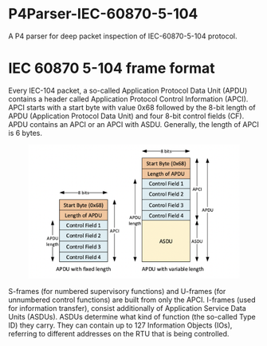 # P4Parser-IEC-60870-5-104
A P4 parser for deep packet inspection of IEC-60870-5-104 protocol.

# IEC 60870 5-104 frame format
Every IEC-104 packet, a so-called Application Protocol Data Unit (APDU) contains a header called Application Protocol Control Information (APCI). APCI starts with a start byte with value 0x68 followed by the 8-bit length of APDU (Application Protocol Data Unit) and four 8-bit control fields
(CF). APDU contains an APCI or an APCI with ASDU. Generally, the length of APCI is 6
bytes.
<figure><img src="https://github.com/mandanaGh/P4Parser-IEC-60870-5-104/blob/main/images/Screenshot%202021-09-08%20at%2013.40.38.png"></figure>
S-frames (for numbered supervisory functions) and U-frames (for unnumbered control functions) are built from only the APCI. I-frames (used for information transfer), consist additionally of Application Service Data Units (ASDUs). ASDUs determine what kind of function (the so-called Type ID) they carry. They can contain up to 127 Information Objects (IOs), referring to different addresses on the RTU that is being controlled.
